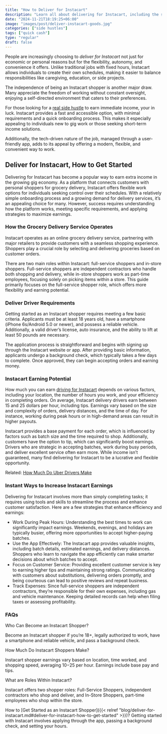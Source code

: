 ```yaml
---
title: "How to Deliver for Instacart"
description: "Learn all about delivering for Instacart, including the step by step process, tools for success, and essential skills for becoming an efficient."
date: "2024-11-21T18:19:25+06:00"
image: "images/post/deliver-instacart-goods.jpg"
categories: ["side hustles"]
tags: ["quick cash"]
type: "regular"
draft: false
---
```


People are increasingly choosing to _deliver for Instacart_ not just for economic or personal reasons but for the flexibility, autonomy, and convenience it offers. Unlike traditional jobs with fixed hours, Instacart allows individuals to create their own schedules, making it easier to balance responsibilities like caregiving, education, or side projects.

The independence of being an Instacart shopper is another major draw. Many appreciate the freedom of working without constant oversight, enjoying a self-directed environment that caters to their preferences.

For those looking for a [real side hustle](/blog/creative-side-hustles/) to earn immediate income, your in luck. Instacart provides a fast and accessible option, with minimal requirements and a quick onboarding process. This makes it especially appealing to individuals new to gig work or those seeking short-term income solutions.

Additionally, the tech-driven nature of the job, managed through a user-friendly app, adds to its appeal by offering a modern, flexible, and convenient way to work.

## Deliver for Instacart, How to Get Started

Delivering for Instacart has become a popular way to earn extra income in the growing gig economy. As a platform that connects customers with personal shoppers for grocery delivery, Instacart offers flexible work options for individuals seeking control over their schedules. With a relatively simple onboarding process and a growing demand for delivery services, it’s an appealing choice for many. However, success requires understanding how the platform works, meeting specific requirements, and applying strategies to maximize earnings.

### How the Grocery Delivery Service Operates

Instacart operates as an online grocery delivery service, partnering with major retailers to provide customers with a seamless shopping experience. Shoppers play a crucial role by selecting and delivering groceries based on customer orders.

There are two main roles within Instacart: full-service shoppers and in-store shoppers. Full-service shoppers are independent contractors who handle both shopping and delivery, while in-store shoppers work as part-time employees, focusing solely on picking items within a store. This guide primarily focuses on the full-service shopper role, which offers more flexibility and earning potential.

### Deliver Driver Requirements

Getting started as an Instacart shopper requires meeting a few basic criteria. Applicants must be at least 18 years old, have a smartphone (iPhone 6s/Android 5.0 or newer), and possess a reliable vehicle. Additionally, a valid driver’s license, auto insurance, and the ability to lift at least 50 pounds are necessary.

The application process is straightforward and begins with signing up through the Instacart website or app. After providing basic information, applicants undergo a background check, which typically takes a few days to complete. Once approved, they can begin accepting orders and earning money.

### Instacart Earning Potential

How much you can earn [driving for Instacart](https://instacart.oloiyb.net/c/2747132/413183/) depends on various factors, including your location, the number of hours you work, and your efficiency in completing orders. On average, Instacart delivery drivers earn between 15 and 25 dollars per hour, including tips. Earnings vary based on the size and complexity of orders, delivery distances, and the time of day. For instance, working during peak hours or in high-demand areas can result in higher payouts.

Instacart provides a base payment for each order, which is influenced by factors such as batch size and the time required to shop. Additionally, customers have the option to tip, which can significantly boost earnings. Drivers who are strategic in accepting batches, work during busy periods, and deliver excellent service often earn more. While income isn’t guaranteed, many find delivering for Instacart to be a lucrative and flexible opportunity.

Related: [How Much Do Uber Drivers Make](/blog/how-much-do-uber-drivers-make/)

### Instant Ways to Increase Instacart Earnings

Delivering for Instacart involves more than simply completing tasks; it requires using tools and skills to streamline the process and enhance customer satisfaction. Here are a few strategies that enhance efficiency and earnings:

- Work During Peak Hours: Understanding the best times to work can significantly impact earnings. Weekends, evenings, and holidays are typically busier, offering more opportunities to accept higher-paying batches.
- Use the App Effectively: The Instacart app provides valuable insights, including batch details, estimated earnings, and delivery distances. Shoppers who learn to navigate the app efficiently can make smarter decisions about which batches to accept.
- Focus on Customer Service: Providing excellent customer service is key to earning higher tips and maintaining strong ratings. Communicating with customers about substitutions, delivering orders promptly, and being courteous can lead to positive reviews and repeat business.
- Track Expenses: Since full-service shoppers are independent contractors, they’re responsible for their own expenses, including gas and vehicle maintenance. Keeping detailed records can help when filing taxes or assessing profitability.

### FAQs

Who Can Become an Instacart Shopper?

Become an Instacart shopper if you’re 18+, legally authorized to work, have a smartphone and reliable vehicle, and pass a background check.

How Much Do Instacart Shoppers Make?

Instacart shopper earnings vary based on location, time worked, and shopping speed, averaging $10-$25 per hour. Earnings include base pay and tips.

What are Roles Within Instacart?

Instacart offers two shopper roles: Full-Service Shoppers, independent contractors who shop and deliver, and In-Store Shoppers, part-time employees who shop within the store.

How to [Get Started as an Instacart Shopper]({{< relref "blog/deliver-for-instacart.md#deliver-for-instacart-how-to-get-started" >}})?
Getting started with Instacart involves applying through the app, passing a background check, and setting your hours.
